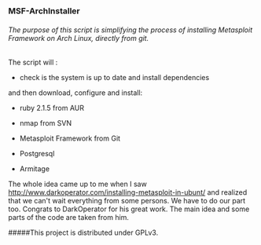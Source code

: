 ### MSF-ArchInstaller

###### The purpose of this script is simplifying the process of installing Metasploit Framework on Arch Linux, directly from git. 

The script will :
  
* check is the system is up to date and install dependencies
  
and then download, configure and install:
  
* ruby 2.1.5 from AUR
  
* nmap from SVN
  
* Metasploit Framework from Git
  
* Postgresql
  
* Armitage
  
The whole idea came up to me when I saw http://www.darkoperator.com/installing-metasploit-in-ubunt/ and realized that we can't wait everything from some persons. We have to do our part too. Congrats to DarkOperator for his great work. The main idea and some parts of the code are taken from him. 

#####This project is distributed under GPLv3.
